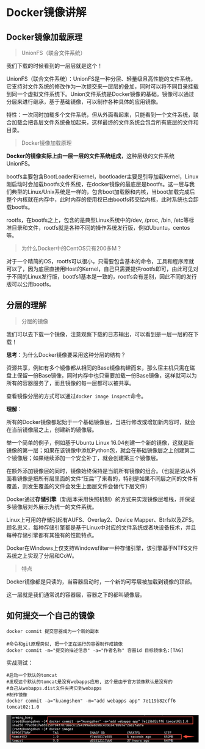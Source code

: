 # Docker镜像讲解

## Docker镜像加载原理

> UnionFS（联合文件系统）

我们下载的时候看到的一层层就是这个！

UnionFS（联合文件系统）：UnionFS是一种分层、轻量级且高性能的文件系统，它支持对文件系统的修改作为一次提交来一层层的叠加，同时可以将不同目录挂载到同一个虚拟文件系统下。Union文件系统是Docker镜像的基础。镜像可以通过分层来进行继承，基于基础镜像，可以制作各种具体的应用镜像。

特性：一次同时加载多个文件系统，但从外面看起来，只能看到一个文件系统，联合加载会把各层文件系统叠加起来，这样最终的文件系统会包含所有底层的文件和目录。



> Docker镜像加载原理

**Docker的镜像实际上由一层一层的文件系统组成**，这种层级的文件系统UnionFS。

bootfs主要包含BootLoader和kernel，bootloader主要是引导加载kernel，Linux刚启动时会加载bootfs文件系统，在docker镜像的最底层是bootfs。这一层与我们典型的Linux/Unix系统是一样的，包含boot加载器和内核，当boot加载完成后整个内核就在内存中，此时内存的使用权已由bootfs转交给内核，此时系统也会卸载bootfs。

rootfs，在bootfs之上，包含的是典型Linux系统中的/dev, /proc, /bin, /etc等标准目录和文件，rootfs就是各种不同的操作系统发行版，例如Ubuntu，centos等。



> 为什么Docker中的CentOS只有200多M？

对于一个精简的OS，rootfs可以很小，只需要包含基本的命令，工具和程序库就可以了，因为底层直接用Host的Kernel，自己只需要提供rootfs即可，由此可见对于不同的Linux发行版，bootfs1基本是一致的，rootfs会有差别，因此不同的发行版可以公用bootfs。



## 分层的理解

> 分层的镜像

我们可以去下载一个镜像，注意观察下载的日志输出，可以看到是一层一层的在下载！

**思考**：为什么Docker镜像要采用这种分层的结构？

资源共享，例如有多个镜像都从相同的Base镜像构建而来，那么宿主机只需在磁盘上保留一份Base镜像，同时内存中也只需要加载一份Base镜像，这样就可以为所有的容器服务了，而且镜像的每一层都可以被共享。

查看镜像分层的方式可以通过``docker image inspect``命令。

**理解**：

所有的Docker镜像都起始于一个基础镜像层，当进行修改或增加新内容时，就会在当前镜像层之上，创建新的镜像层。

举一个简单的例子，例如基于Ubuntu Linux 16.04创建一个新的镜像，这就是新镜像的第一层；如果在该镜像中添加Python包，就会在基础镜像层之上创建第二个镜像层；如果继续添加一个安全补丁，就会创建第三个镜像层。



在额外添加镜像层的同时，镜像始终保持是当前所有镜像的组合。（也就是说从外面看镜像是把所有层里面的文件“压扁”了来看的，特别是如果不同层之间的文件有覆盖，则发生覆盖的文件会发生上面层文件会替代下层文件）



Docker通过**存储引擎**（新版本采用快照机制）的方式来实现镜像层堆栈，并保证多镜像层对外展示为统一的文件系统。

Linux上可用的存储引起有AUFS、Overlay2、Device Mapper、Btrfs以及ZFS。顾名思义，每种存储引擎都是基于Linux中对应的文件系统或者块设备技术，并且每种存储引擎都有其独有的性能特点。

Docker在Windows上仅支持Windowsfilter一种存储引擎，该引擎基于NTFS文件系统之上实现了分层和CoW。



> 特点

Docker镜像都是只读的，当容器启动时，一个新的可写层被加载到镜像的顶部。

这一层就是我们通常说的容器层，容器之下的都叫镜像层。



## 如何提交一个自己的镜像

```shell
docker commit 提交容器成为一个新的副本

#命令和git原理类似, 把一个正在运行的容器制作成镜像
docker commit -m="提交的描述信息" -a="作者名称" 容器id 目标镜像名:[TAG]
```

实战测试：

```shell
#启动一个默认的tomcat
#发现这个默认的tomcat是没有webapps应用, 这个是由于官方镜像默认是没有的
#自己从webapps.dist文件夹拷贝到webapps
#制作镜像
docker commit -a="kuangshen" -m="add webapps app" 7e119b82cff6 tomcat02:1.0
```

![image-20210831110725864](./images/005.png)

